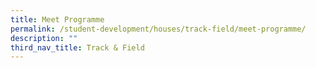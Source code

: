 ```yaml
---
title: Meet Programme
permalink: /student-development/houses/track-field/meet-programme/
description: ""
third_nav_title: Track & Field
---
```

